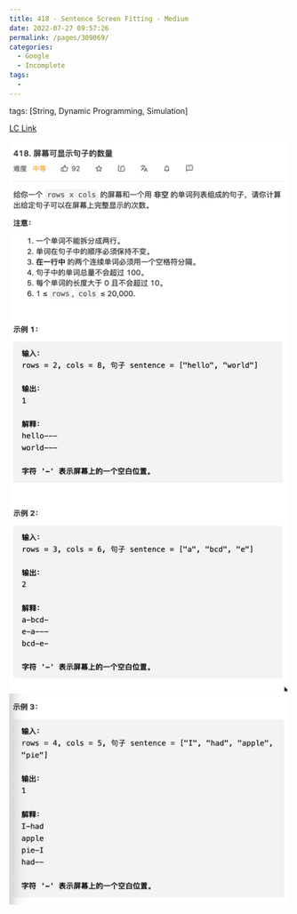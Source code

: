 ```yaml
---
title: 418 - Sentence Screen Fitting - Medium
date: 2022-07-27 09:57:26
permalink: /pages/309069/
categories:
  - Google
  - Incomplete
tags:
  - 
---
```

tags: [String, Dynamic Programming, Simulation]

[LC Link](https://leetcode.cn/problems/sentence-screen-fitting/)

![](https://raw.githubusercontent.com/emmableu/image/master/202208110014969.png)
![](https://raw.githubusercontent.com/emmableu/image/master/202208110014921.png)